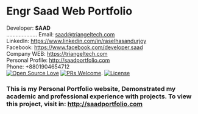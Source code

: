 # Engr Saad Web Portfolio
Developer: <b>SAAD</b> <br>....................
Email: saad@triangeltech.com<br>
LinkedIn: https://www.linkedin.com/in/raselhasandurjoy<br>
Facebook: https://www.facebook.com/developer.saad<br>
Company WEB: https://triangeltech.com <br>
Personal Profile: http://saadportfolio.com  <br>
Phone: +8801904654712<br>
[![Open Source Love](https://badges.frapsoft.com/os/v2/open-source.svg?v=102)](https://github.com/raselhasandurjoy/Saad-Web-Portfolio)
[![PRs Welcome](https://img.shields.io/badge/PRs-welcome-brightgreen.svg?style=flat-square)](http://makeapullrequest.com).
[![License](https://img.shields.io/badge/License-Apache%202.0-blue.svg)](https://opensource.org/licenses/Apache-2.0)

### This is my Personal Portfolio website, Demonstrated my academic and professional experience with projects. To view this project, visit in: http://saadportfolio.com

